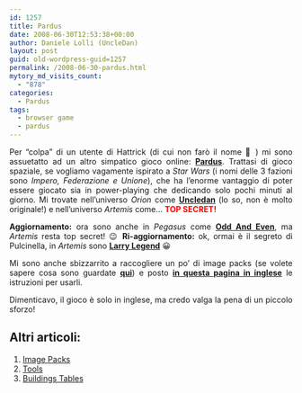 ```yaml
---
id: 1257
title: Pardus
date: 2008-06-30T12:53:38+00:00
author: Daniele Lolli (UncleDan)
layout: post
guid: old-wordpress-guid=1257
permalink: /2008-06-30-pardus.html
mytory_md_visits_count:
  - "878"
categories:
  - Pardus
tags:
  - browser game
  - pardus
---
```

<p style="text-align: justify;">
  Per &#8220;colpa&#8221; di un utente di Hattrick (di cui non farò il nome 🙂 ) mi sono assuetatto ad un altro simpatico gioco online: <a href="http://www.pardus.at/" target="_blank"><strong>Pardus</strong></a>. Trattasi di gioco spaziale, se vogliamo vagamente ispirato a <em>Star Wars</em> (i nomi delle 3 fazioni sono <em>Impero, Federazione e Unione</em>), che ha l&#8217;enorme vantaggio di poter essere giocato sia in power-playing che dedicando solo pochi minuti al giorno. Mi trovate nell&#8217;universo <em>Orion</em> come <strong><a title="PM Uncledan" href="http://orion.pardus.at/sendmsg.php?to=Uncledan" target="_blank">Uncledan</a> </strong>(lo so, non è molto originale!) e nell&#8217;universo <em>Artemis</em> come&#8230; <span style="color: #ff0000;"><strong>TOP SECRET!</strong></span>
</p>

<p style="text-align: justify;">
  <strong>Aggiornamento:</strong> ora sono anche in <em>Pegasus </em>come <a title="PM Odd And Even" href="http://pegasus.pardus.at/sendmsg.php?to=Odd And Even" target="_blank"><strong>Odd And Even</strong></a>, ma <em>Artemis </em>resta top secret! 😉 <strong>Ri-aggiornamento:</strong> ok, ormai è il segreto di Pulcinella, in <em>Artemis </em>sono <strong><a title="PM Larry Legend" href="http://artemis.pardus.at/sendmsg.php?to=Larry Legend" target="_blank">Larry Legend</a></strong> 😀
</p>

<p style="text-align: justify;">
  Mi sono anche sbizzarrito a raccogliere un po&#8217; di image packs (se volete sapere cosa sono guardate <a title="Pardus - FAQ" href="http://www.pardus.at/index.php?section=faq_technical" target="_blank"><strong>qui</strong></a>) e posto <a href="/2008-06-30-pardus-image-packs.html" target="_self"><strong>in questa pagina in inglese</strong></a> le istruzioni per usarli.
</p>

<p style="text-align: justify;">
  Dimenticavo, il gioco è solo in inglese, ma credo valga la pena di un piccolo sforzo!
</p>

## Altri articoli:

  1. [Image Packs](/2008-06-30-pardus-image-packs.html "Pardus - Image Packs")
  2. [Tools](/2009-04-04-pardus-tools.html "Pardus - Tools")
  3. [Buildings Tables](/2010-08-19-pardus-building-tables.html "Pardus - Buildings Tables")